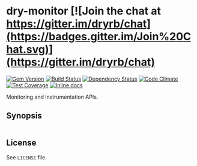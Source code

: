 [gem]: https://rubygems.org/gems/dry-monitor
[travis]: https://travis-ci.org/dryrb/dry-monitor
[gemnasium]: https://gemnasium.com/dryrb/dry-monitor
[codeclimate]: https://codeclimate.com/github/dryrb/dry-monitor
[coveralls]: https://coveralls.io/r/dryrb/dry-monitor
[inchpages]: http://inch-ci.org/github/dryrb/dry-monitor

# dry-monitor [![Join the chat at https://gitter.im/dryrb/chat](https://badges.gitter.im/Join%20Chat.svg)](https://gitter.im/dryrb/chat)

[![Gem Version](https://badge.fury.io/rb/dry-monitor.svg)][gem]
[![Build Status](https://travis-ci.org/dryrb/dry-monitor.svg?branch=master)][travis]
[![Dependency Status](https://gemnasium.com/dryrb/dry-monitor.svg)][gemnasium]
[![Code Climate](https://codeclimate.com/github/dryrb/dry-monitor/badges/gpa.svg)][codeclimate]
[![Test Coverage](https://codeclimate.com/github/dryrb/dry-monitor/badges/coverage.svg)][codeclimate]
[![Inline docs](http://inch-ci.org/github/dryrb/dry-monitor.svg?branch=master)][inchpages]

Monitoring and instrumentation APIs.

## Synopsis

``` ruby
```

## License

See `LICENSE` file.
